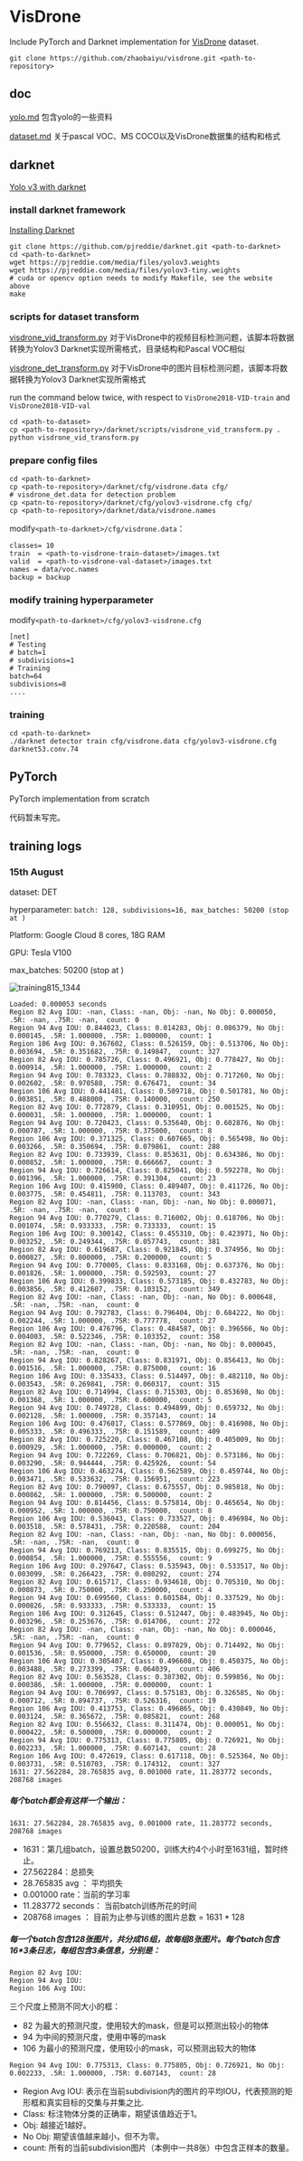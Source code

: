 # VisDrone

Include PyTorch and Darknet implementation for [VisDrone](http://www.aiskyeye.com/) dataset.

```
git clone https://github.com/zhaobaiyu/visdrone.git <path-to-repository>
```

## doc

[yolo.md](https://github.com/zhaobaiyu/visdrone/blob/master/doc/yolo.md) 包含yolo的一些资料

[dataset.md](https://github.com/zhaobaiyu/visdrone/blob/master/doc/dataset.md) 关于pascal VOC、MS COCO以及VisDrone数据集的结构和格式

## darknet

[Yolo v3 with darknet](https://pjreddie.com/darknet/yolo/)

### install darknet framework

[Installing Darknet](https://pjreddie.com/darknet/install/)

```
git clone https://github.com/pjreddie/darknet.git <path-to-darknet>
cd <path-to-darknet>
wget https://pjreddie.com/media/files/yolov3.weights
wget https://pjreddie.com/media/files/yolov3-tiny.weights
# cuda or opencv option needs to modify Makefile, see the website above
make
```

### scripts for dataset transform

[visdrone\_vid\_transform.py](https://github.com/zhaobaiyu/visdrone/blob/master/darknet/scripts/visdrone_vid_transform.py) 对于VisDrone中的视频目标检测问题，该脚本将数据转换为Yolov3 Darknet实现所需格式，目录结构和Pascal VOC相似

[visdrone\_det\_transform.py](https://github.com/zhaobaiyu/visdrone/blob/master/darknet/scripts/visdrone_det_transform.py) 对于VisDrone中的图片目标检测问题，该脚本将数据转换为Yolov3 Darknet实现所需格式

run the command below twice, with respect to `VisDrone2018-VID-train` and `VisDrone2018-VID-val`

```
cd <path-to-dataset>
cp <path-to-repository>/darknet/scripts/visdrone_vid_transform.py .
python visdrone_vid_transform.py
```

### prepare config files

```
cd <path-to-darknet>
cp <path-to-repository>/darknet/cfg/visdrone.data cfg/
# visdrone_det.data for detection problem
cp <patn-to-repository>/darknet/cfg/yolov3-visdrone.cfg cfg/
cp <path-to-repository>/darknet/data/visdrone.names
```

modify`<path-to-darknet>/cfg/visdrone.data`：

```
classes= 10
train  = <path-to-visdrone-train-dataset>/images.txt
valid  = <path-to-visdrone-val-dataset>/images.txt
names = data/voc.names
backup = backup
```

### modify training hyperparameter

modify`<path-to-darknet>/cfg/yolov3-visdrone.cfg`

```
[net]
# Testing
# batch=1
# subdivisions=1
# Training
batch=64
subdivisions=8
....
```

### training

```
cd <path-to-darknet>
./darknet detector train cfg/visdrone.data cfg/yolov3-visdrone.cfg darknet53.conv.74
```

## PyTorch

PyTorch implementation from scratch

代码暂未写完。

## training logs

### 15th August 

dataset: DET

hyperparameter: `batch: 128, subdivisions=16, max_batches: 50200 (stop at )`

Platform: Google Cloud 8 cores, 18G RAM

GPU: Tesla V100

max_batches: 50200 (stop at )

![training815_1344](https://github.com/zhaobaiyu/visdrone/blob/master/doc/training815_1344.jpg)

```
Loaded: 0.000053 seconds
Region 82 Avg IOU: -nan, Class: -nan, Obj: -nan, No Obj: 0.000050, .5R: -nan, .75R: -nan,  count: 0
Region 94 Avg IOU: 0.844023, Class: 0.014283, Obj: 0.086379, No Obj: 0.000145, .5R: 1.000000, .75R: 1.000000,  count: 1
Region 106 Avg IOU: 0.367602, Class: 0.526159, Obj: 0.513706, No Obj: 0.003694, .5R: 0.351682, .75R: 0.149847,  count: 327
Region 82 Avg IOU: 0.785726, Class: 0.496921, Obj: 0.778427, No Obj: 0.000914, .5R: 1.000000, .75R: 1.000000,  count: 2
Region 94 Avg IOU: 0.783323, Class: 0.788832, Obj: 0.717260, No Obj: 0.002602, .5R: 0.970588, .75R: 0.676471,  count: 34
Region 106 Avg IOU: 0.441481, Class: 0.509718, Obj: 0.501781, No Obj: 0.003851, .5R: 0.488000, .75R: 0.140000,  count: 250
Region 82 Avg IOU: 0.772879, Class: 0.310951, Obj: 0.001525, No Obj: 0.000031, .5R: 1.000000, .75R: 1.000000,  count: 1
Region 94 Avg IOU: 0.720423, Class: 0.535640, Obj: 0.602876, No Obj: 0.000787, .5R: 1.000000, .75R: 0.375000,  count: 8
Region 106 Avg IOU: 0.371325, Class: 0.607665, Obj: 0.565498, No Obj: 0.003266, .5R: 0.350694, .75R: 0.079861,  count: 288
Region 82 Avg IOU: 0.733939, Class: 0.853631, Obj: 0.634386, No Obj: 0.000852, .5R: 1.000000, .75R: 0.666667,  count: 3
Region 94 Avg IOU: 0.726614, Class: 0.825041, Obj: 0.592278, No Obj: 0.001396, .5R: 1.000000, .75R: 0.391304,  count: 23
Region 106 Avg IOU: 0.415900, Class: 0.489407, Obj: 0.411726, No Obj: 0.003775, .5R: 0.454811, .75R: 0.113703,  count: 343
Region 82 Avg IOU: -nan, Class: -nan, Obj: -nan, No Obj: 0.000071, .5R: -nan, .75R: -nan,  count: 0
Region 94 Avg IOU: 0.770279, Class: 0.716002, Obj: 0.618706, No Obj: 0.001074, .5R: 0.933333, .75R: 0.733333,  count: 15
Region 106 Avg IOU: 0.300142, Class: 0.455310, Obj: 0.423971, No Obj: 0.003252, .5R: 0.249344, .75R: 0.057743,  count: 381
Region 82 Avg IOU: 0.619687, Class: 0.921845, Obj: 0.374956, No Obj: 0.000827, .5R: 0.800000, .75R: 0.200000,  count: 5
Region 94 Avg IOU: 0.770005, Class: 0.833168, Obj: 0.637376, No Obj: 0.001826, .5R: 1.000000, .75R: 0.592593,  count: 27
Region 106 Avg IOU: 0.399833, Class: 0.573185, Obj: 0.432783, No Obj: 0.003856, .5R: 0.412607, .75R: 0.103152,  count: 349
Region 82 Avg IOU: -nan, Class: -nan, Obj: -nan, No Obj: 0.000648, .5R: -nan, .75R: -nan,  count: 0
Region 94 Avg IOU: 0.792783, Class: 0.796404, Obj: 0.684222, No Obj: 0.002244, .5R: 1.000000, .75R: 0.777778,  count: 27
Region 106 Avg IOU: 0.476796, Class: 0.484587, Obj: 0.396566, No Obj: 0.004003, .5R: 0.522346, .75R: 0.103352,  count: 358
Region 82 Avg IOU: -nan, Class: -nan, Obj: -nan, No Obj: 0.000045, .5R: -nan, .75R: -nan,  count: 0
Region 94 Avg IOU: 0.828267, Class: 0.831971, Obj: 0.856413, No Obj: 0.001516, .5R: 1.000000, .75R: 0.875000,  count: 16
Region 106 Avg IOU: 0.335433, Class: 0.514497, Obj: 0.482110, No Obj: 0.003543, .5R: 0.269841, .75R: 0.060317,  count: 315
Region 82 Avg IOU: 0.714994, Class: 0.715303, Obj: 0.853698, No Obj: 0.001368, .5R: 1.000000, .75R: 0.600000,  count: 5
Region 94 Avg IOU: 0.749728, Class: 0.494899, Obj: 0.659732, No Obj: 0.002128, .5R: 1.000000, .75R: 0.357143,  count: 14
Region 106 Avg IOU: 0.476017, Class: 0.577869, Obj: 0.416908, No Obj: 0.005333, .5R: 0.496333, .75R: 0.151589,  count: 409
Region 82 Avg IOU: 0.725220, Class: 0.467108, Obj: 0.405009, No Obj: 0.000929, .5R: 1.000000, .75R: 0.000000,  count: 2
Region 94 Avg IOU: 0.722269, Class: 0.706821, Obj: 0.573186, No Obj: 0.003290, .5R: 0.944444, .75R: 0.425926,  count: 54
Region 106 Avg IOU: 0.463274, Class: 0.562589, Obj: 0.459744, No Obj: 0.003471, .5R: 0.533632, .75R: 0.156951,  count: 223
Region 82 Avg IOU: 0.790097, Class: 0.675557, Obj: 0.985818, No Obj: 0.000862, .5R: 1.000000, .75R: 0.500000,  count: 2
Region 94 Avg IOU: 0.814456, Class: 0.575814, Obj: 0.465654, No Obj: 0.000952, .5R: 1.000000, .75R: 0.750000,  count: 8
Region 106 Avg IOU: 0.536043, Class: 0.733527, Obj: 0.496984, No Obj: 0.003518, .5R: 0.578431, .75R: 0.220588,  count: 204
Region 82 Avg IOU: -nan, Class: -nan, Obj: -nan, No Obj: 0.000056, .5R: -nan, .75R: -nan,  count: 0
Region 94 Avg IOU: 0.769213, Class: 0.835515, Obj: 0.699275, No Obj: 0.000854, .5R: 1.000000, .75R: 0.555556,  count: 9
Region 106 Avg IOU: 0.297647, Class: 0.535943, Obj: 0.533517, No Obj: 0.003099, .5R: 0.266423, .75R: 0.080292,  count: 274
Region 82 Avg IOU: 0.615717, Class: 0.934618, Obj: 0.705310, No Obj: 0.000873, .5R: 0.750000, .75R: 0.250000,  count: 4
Region 94 Avg IOU: 0.699560, Class: 0.601584, Obj: 0.337529, No Obj: 0.000826, .5R: 0.933333, .75R: 0.533333,  count: 15
Region 106 Avg IOU: 0.312645, Class: 0.512447, Obj: 0.483945, No Obj: 0.003296, .5R: 0.253676, .75R: 0.014706,  count: 272
Region 82 Avg IOU: -nan, Class: -nan, Obj: -nan, No Obj: 0.000046, .5R: -nan, .75R: -nan,  count: 0
Region 94 Avg IOU: 0.779652, Class: 0.897829, Obj: 0.714492, No Obj: 0.001536, .5R: 0.950000, .75R: 0.650000,  count: 20
Region 106 Avg IOU: 0.305407, Class: 0.496608, Obj: 0.450375, No Obj: 0.003488, .5R: 0.273399, .75R: 0.064039,  count: 406
Region 82 Avg IOU: 0.563528, Class: 0.387302, Obj: 0.599856, No Obj: 0.000386, .5R: 1.000000, .75R: 0.000000,  count: 1
Region 94 Avg IOU: 0.706997, Class: 0.575183, Obj: 0.326585, No Obj: 0.000712, .5R: 0.894737, .75R: 0.526316,  count: 19
Region 106 Avg IOU: 0.413753, Class: 0.496865, Obj: 0.430849, No Obj: 0.003124, .5R: 0.365672, .75R: 0.085821,  count: 268
Region 82 Avg IOU: 0.556632, Class: 0.311474, Obj: 0.000051, No Obj: 0.000422, .5R: 0.500000, .75R: 0.000000,  count: 2
Region 94 Avg IOU: 0.775313, Class: 0.775805, Obj: 0.726921, No Obj: 0.002233, .5R: 1.000000, .75R: 0.607143,  count: 28
Region 106 Avg IOU: 0.472619, Class: 0.617118, Obj: 0.525364, No Obj: 0.003731, .5R: 0.510703, .75R: 0.174312,  count: 327
1631: 27.562284, 28.765835 avg, 0.001000 rate, 11.283772 seconds, 208768 images
```

##### 每个batch都会有这样一个输出：

```
1631: 27.562284, 28.765835 avg, 0.001000 rate, 11.283772 seconds, 208768 images
```

- 1631：第几组batch，设置总数50200，训练大约4个小时至1631组，暂时终止。
- 27.562284：总损失
- 28.765835 avg ： 平均损失
- 0.001000 rate：当前的学习率
- 11.283772 seconds： 当前batch训练所花的时间
- 208768 images ： 目前为止参与训练的图片总数 = 1631 * 128

##### 每一个batch包含128张图片，共分成16组，故每组8张图片。每个batch包含16*3条日志，每组包含3条信息，分别是：

``` 
Region 82 Avg IOU: 
Region 94 Avg IOU: 
Region 106 Avg IOU: 
```

三个尺度上预测不同大小的框：

- 82 为最大的预测尺度，使用较大的mask，但是可以预测出较小的物体
- 94 为中间的预测尺度，使用中等的mask
- 106 为最小的预测尺度，使用较小的mask，可以预测出较大的物体

```
Region 94 Avg IOU: 0.775313, Class: 0.775805, Obj: 0.726921, No Obj: 0.002233, .5R: 1.000000, .75R: 0.607143,  count: 28
```

- Region Avg IOU: 表示在当前subdivision内的图片的平均IOU，代表预测的矩形框和真实目标的交集与并集之比. 
- Class: 标注物体分类的正确率，期望该值趋近于1。 
- Obj: 越接近1越好。 
- No Obj: 期望该值越来越小，但不为零。 
- count: 所有的当前subdivision图片（本例中一共8张）中包含正样本的数量。














